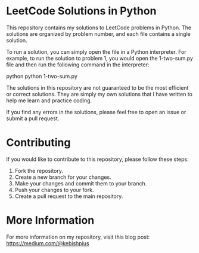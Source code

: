 # LeetCode Solutions in Python
This repository contains my solutions to LeetCode problems in Python. The solutions are organized by problem number, and each file contains a single solution.

To run a solution, you can simply open the file in a Python interpreter. For example, to run the solution to problem 1, you would open the 1-two-sum.py file and then run the following command in the interpreter:

python
python 1-two-sum.py

The solutions in this repository are not guaranteed to be the most efficient or correct solutions. They are simply my own solutions that I have written to help me learn and practice coding.

If you find any errors in the solutions, please feel free to open an issue or submit a pull request.

# Contributing
If you would like to contribute to this repository, please follow these steps:

1. Fork the repository.
2. Create a new branch for your changes.
3. Make your changes and commit them to your branch.
4. Push your changes to your fork.
5. Create a pull request to the main repository.
# More Information
For more information on my repository, visit this blog post: https://medium.com/@kebishpius
